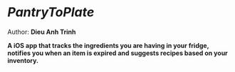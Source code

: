 # *PantryToPlate*

Author: **Dieu Anh Trinh**

**A iOS app that tracks the ingredients you are having in your fridge, notifies you when an item is expired and suggests recipes based on your inventory.**


